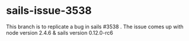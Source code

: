 # sails-issue-3538

This branch is to replicate a bug in sails #3538 .
The issue comes up with node version 2.4.6 & sails version 0.12.0-rc6
